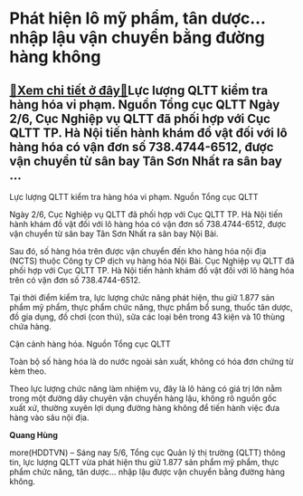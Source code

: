 Phát hiện lô mỹ phẩm, tân dược… nhập lậu vận chuyển bằng đường hàng không
=========================================================================

[:gift:Xem chi tiết ở đây:gift:](https://hddtvn.com/phat-hien-lo-my-pham-tan-duoc-nhap-lau-van-chuyen-bang-duong-hang-khong/)Lực lượng QLTT kiểm tra hàng hóa vi phạm. Nguồn Tổng cục QLTT Ngày 2/6, Cục Nghiệp vụ QLTT đã phối hợp với Cục QLTT TP. Hà Nội tiến hành khám đồ vật đối với lô hàng hóa có vận đơn số 738.4744-6512, được vận chuyển từ sân bay Tân Sơn Nhất ra sân bay …
----------------------------------------------------------------------------------------------------------------------------------------------------------------------------------------------------------------------------------------------------------








Lực lượng QLTT kiểm tra hàng hóa vi phạm. Nguồn Tổng cục QLTT



Ngày 2/6, Cục Nghiệp vụ QLTT đã phối hợp với Cục QLTT TP. Hà Nội tiến hành khám đồ vật đối với lô hàng hóa có vận đơn số 738.4744-6512, được vận chuyển từ sân bay Tân Sơn Nhất ra sân bay Nội Bài.


Sau đó, số hàng hóa trên được vận chuyển đến kho hàng hóa nội địa (NCTS) thuộc Công ty CP dịch vụ hàng hóa Nội Bài. Cục Nghiệp vụ QLTT đã phối hợp với Cục QLTT TP. Hà Nội tiến hành khám đồ vật đối với lô hàng hóa trên có vận đơn số 738.4744-6512.


Tại thời điểm kiểm tra, lực lượng chức năng phát hiện, thu giữ 1.877 sản phẩm mỹ phẩm, thực phẩm chức năng, thực phẩm bổ sung, thuốc tân dược, đồ gia dụng, đồ chơi (con thú), sữa các loại bên trong 43 kiện và 10 thùng chứa hàng.








Cận cảnh hàng hóa. Nguồn Tổng cục QLTT



Toàn bộ số hàng hóa là do nước ngoài sản xuất, không có hóa đơn chứng từ kèm theo.


Theo lực lượng chức năng làm nhiệm vụ, đây là lô hàng có giá trị lớn nằm trong một đường dây chuyên vận chuyển hàng lậu, không rõ nguồn gốc xuất xứ, thường xuyên lợi dụng đường hàng không để tiến hành việc đưa hàng vào sâu nội địa.




**Quang Hùng**



more(HDDTVN) – Sáng nay 5/6, Tổng cục Quản lý thị trường (QLTT) thông tin, lực lượng QLTT vừa phát hiện thu giữ 1.877 sản phẩm mỹ phẩm, thực phẩm chức năng, tân dược… nhập lậu được vận chuyển bằng đường hàng không.

